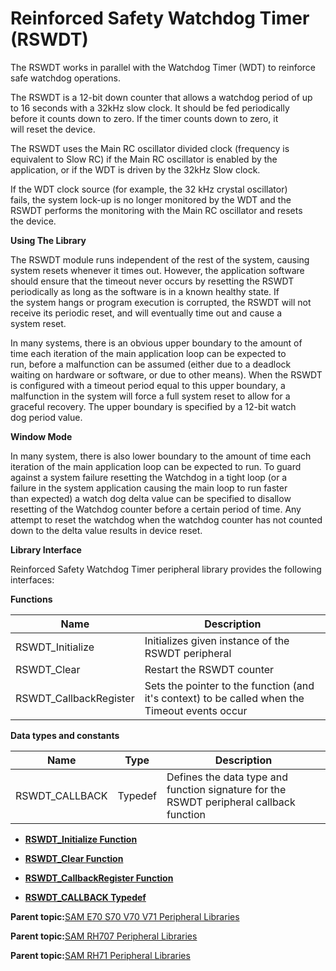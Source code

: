 # Reinforced Safety Watchdog Timer \(RSWDT\)

The RSWDT works in parallel with the Watchdog Timer \(WDT\) to reinforce<br />safe watchdog operations.

The RSWDT is a 12-bit down counter that allows a watchdog period of up<br />to 16 seconds with a 32kHz slow clock. It should be fed periodically<br />before it counts down to zero. If the timer counts down to zero, it<br />will reset the device.

The RSWDT uses the Main RC oscillator divided clock \(frequency is<br />equivalent to Slow RC\) if the Main RC oscillator is enabled by the<br />application, or if the WDT is driven by the 32kHz Slow clock.

If the WDT clock source \(for example, the 32 kHz crystal oscillator\)<br />fails, the system lock-up is no longer monitored by the WDT and the<br />RSWDT performs the monitoring with the Main RC oscillator and resets<br />the device.

**Using The Library**

The RSWDT module runs independent of the rest of the system, causing<br />system resets whenever it times out. However, the application software<br />should ensure that the timeout never occurs by resetting the RSWDT<br />periodically as long as the software is in a known healthy state. If<br />the system hangs or program execution is corrupted, the RSWDT will not<br />receive its periodic reset, and will eventually time out and cause a<br />system reset.

In many systems, there is an obvious upper boundary to the amount of<br />time each iteration of the main application loop can be expected to<br />run, before a malfunction can be assumed \(either due to a deadlock<br />waiting on hardware or software, or due to other means\). When the RSWDT<br />is configured with a timeout period equal to this upper boundary, a<br />malfunction in the system will force a full system reset to allow for a<br />graceful recovery. The upper boundary is specified by a 12-bit watch<br />dog period value.

**Window Mode**

In many system, there is also lower boundary to the amount of time each<br />iteration of the main application loop can be expected to run. To guard<br />against a system failure resetting the Watchdog in a tight loop \(or a<br />failure in the system application causing the main loop to run faster<br />than expected\) a watch dog delta value can be specified to disallow<br />resetting of the Watchdog counter before a certain period of time. Any<br />attempt to reset the watchdog when the watchdog counter has not counted<br />down to the delta value results in device reset.

**Library Interface**

Reinforced Safety Watchdog Timer peripheral library provides the following interfaces:

**Functions**

|Name|Description|
|----|-----------|
|RSWDT\_Initialize|Initializes given instance of the RSWDT peripheral|
|RSWDT\_Clear|Restart the RSWDT counter|
|RSWDT\_CallbackRegister|Sets the pointer to the function \(and it's context\) to be called when the Timeout events occur|

**Data types and constants**

|Name|Type|Description|
|----|----|-----------|
|RSWDT\_CALLBACK|Typedef|Defines the data type and function signature for the RSWDT peripheral callback function|

-   **[RSWDT\_Initialize Function](GUID-4A03EBC7-02D5-410B-997A-1A7CEAEAAEDC.md)**  

-   **[RSWDT\_Clear Function](GUID-2558BA26-4ABF-43FD-B3E0-507A1EF59DAD.md)**  

-   **[RSWDT\_CallbackRegister Function](GUID-C9D9B053-92FE-484D-9B1C-B5EF21EC913E.md)**  

-   **[RSWDT\_CALLBACK Typedef](GUID-3CD2D7FB-D6ED-4FA4-97C5-80EEF0161C4F.md)**  


**Parent topic:**[SAM E70 S70 V70 V71 Peripheral Libraries](GUID-6E45C146-6F6D-452A-A2E2-228C3CC905D7.md)

**Parent topic:**[SAM RH707 Peripheral Libraries](GUID-C2AC236D-363B-4378-A381-B281F67C8647.md)

**Parent topic:**[SAM RH71 Peripheral Libraries](GUID-AC9BE324-E486-46EA-8D16-E04E15288053.md)

